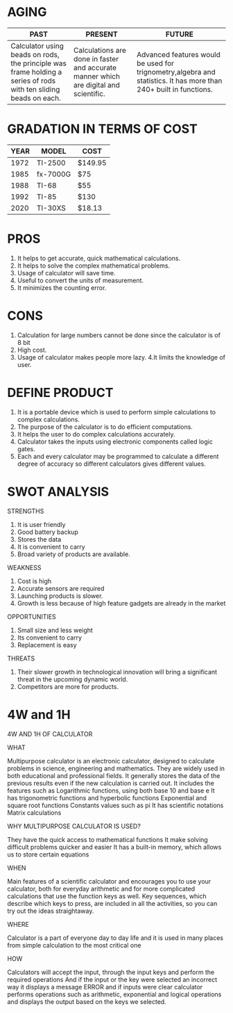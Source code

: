 # AGING

| PAST | PRESENT | FUTURE |
|---|---|---|
| Calculator using beads on rods, the principle was frame holding a series of rods with ten sliding beads on each.|Calculations are done in faster and accurate manner which are digital and scientific. | Advanced features would be used for trignometry,algebra and statistics. It has more than 240+ built in functions.|                                      


# GRADATION IN TERMS OF COST
|YEAR                     | MODEL                 |COST          |
|-------------------------|-----------------------|--------------|
|1972                     |TI-2500                |$149.95       |
|1985                     |fx-7000G               |$75           |
|1988                     |TI-68                  |$55           |
|1992                     |TI-85                  |$130          |
|2020                     |TI-30XS                |$18.13        |


# PROS
1. It helps to get accurate, quick mathematical calculations.
2. It helps to solve the complex mathematical problems.
3. Usage of calculator will save time.
4. Useful to convert the units of measurement.
5. It minimizes the counting error.

# CONS
1. Calculation  for large numbers cannot be done since the calculator is of 8 bit
2. High cost.
3. Usage of calculator makes people more lazy.
4.It limits the knowledge of user.

 
# DEFINE PRODUCT
          
1. It is a portable device which is used to perform simple calculations to complex calculations.
2. The purpose of the calculator is to do efficient computations.
3. It helps the user to do complex calculations accurately.
4. Calculator takes the inputs using electronic components called logic gates.
5. Each and every calculator may be programmed to calculate a different degree of accuracy so different calculators gives different  values.

# SWOT ANALYSIS

STRENGTHS

1. It is user friendly
2. Good battery backup
3. Stores the data 
4. It is convenient to carry
5. Broad variety of products are available. 

WEAKNESS

1. Cost is high
2. Accurate sensors are required
3. Launching products is slower.
4. Growth is less because of high feature gadgets are already in the market

OPPORTUNITIES

1. Small size and less weight
2. Its convenient to carry
3. Replacement is easy

THREATS

1. Their slower growth in technological innovation will bring a significant threat in the upcoming dynamic world.
2. Competitors are more for products.


# 4W and 1H
4W AND 1H OF CALCULATOR

WHAT 

Multipurpose calculator is an electronic calculator, designed to calculate problems in science, engineering and mathematics. They are widely used in both educational and professional fields.
It generally stores the data of the previous results even if the new calculation is carried out.
It includes the features such as
Logarithmic functions, using both base 10 and base e
It has trigonometric functions and hyperbolic functions
Exponential and square root functions
Constants values such as pi 
It has scientific notations
Matrix calculations

WHY MULTIPURPOSE CALCULATOR IS USED?

They have the quick access to mathematical functions
It make solving difficult problems quicker and easier
It has a built-in memory, which allows us to store certain equations


WHEN

Main features of a scientific calculator and encourages you to use your calculator, both for
everyday arithmetic and for more complicated calculations that use the function keys as well.
Key sequences, which describe which keys to press, are included in all the activities, so you
can try out the ideas straightaway.

WHERE

Calculator is a part of everyone day to day life and it is used in many places from simple
calculation to the most critical one

HOW

Calculators will accept the input, through the input keys and perform the required operations
And if the input or the key were selected an incorrect way it displays a message ERROR and if inputs were clear calculator performs operations such as arithmetic, exponential and logical operations and displays the output based on the keys we selected.

















